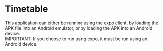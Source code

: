 # Timetable

This application can either be running using the expo client, by loading the APK file into an Android emulator, or by loading the APK into an Android device.
</br>IMPORTANT: If you choose to run using expo, it must be run using an Android device.
